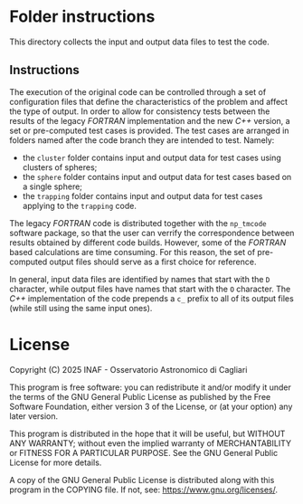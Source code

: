 # Folder instructions

This directory collects the input and output data files to test the code.

## Instructions

The execution of the original code can be controlled through a set of configuration files that define the characteristics of the problem and affect the type of output. In order to allow for consistency tests between the results of the legacy _FORTRAN_ implementation and the new _C++_ version, a set or pre-computed test cases is provided. The test cases are arranged in folders named after the code branch they are intended to test. Namely:

- the `cluster` folder contains input and output data for test cases using clusters of spheres;
- the `sphere` folder contains input and output data for test cases based on a single sphere;
- the `trapping` folder contains input and output data for test cases applying to the `trapping` code.

The legacy _FORTRAN_ code is distributed together with the `np_tmcode` software package, so that the user can verrify the correspondence between results obtained by different code builds. However, some of the _FORTRAN_ based calculations are time consuming. For this reason, the set of pre-computed output files should serve as a first choice for reference.

In general, input data files are identified by names that start with the `D` character, while output files have names that start with the `O` character. The _C++_ implementation of the code prepends a `c_` prefix to all of its output files (while still using the same input ones).

# License

   Copyright (C) 2025   INAF - Osservatorio Astronomico di Cagliari

   This program is free software: you can redistribute it and/or modify
   it under the terms of the GNU General Public License as published by
   the Free Software Foundation, either version 3 of the License, or
   (at your option) any later version.
   
   This program is distributed in the hope that it will be useful,
   but WITHOUT ANY WARRANTY; without even the implied warranty of
   MERCHANTABILITY or FITNESS FOR A PARTICULAR PURPOSE.  See the
   GNU General Public License for more details.
   
   A copy of the GNU General Public License is distributed along with
   this program in the COPYING file. If not, see: <https://www.gnu.org/licenses/>.
